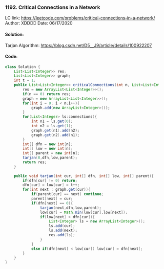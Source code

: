 ### 1192. Critical Connections in a Network
LC link: https://leetcode.com/problems/critical-connections-in-a-network/
Author: XDDDD
Date: 06/17/2020

#### Solution:
Tarjan Algorithm: https://blog.csdn.net/D5__J9/article/details/100922207

#### Code:
```Java
class Solution {
    List<List<Integer>> res;
    List<List<Integer>> graph;
    int t = 1;
    public List<List<Integer>> criticalConnections(int n, List<List<Integer>> connections) {
        res = new ArrayList<List<Integer>>();
        if(n == 0) return res;
        graph = new ArrayList<List<Integer>>();
        for(int i = 0; i < n;i++){
            graph.add(new ArrayList<Integer>());
        }
        for(List<Integer> ls:connections){
            int n1 = ls.get(0);
            int n2 = ls.get(1);
            graph.get(n1).add(n2);
            graph.get(n2).add(n1);
        }
        int[] dfn = new int[n];
        int[] low = new int[n];
        int[] parent = new int[n];
        tarjan(0,dfn,low,parent);
        return res;
    }
    
    public void tarjan(int cur, int[] dfn, int[] low, int[] parent){
        if(dfn[cur] != 0) return;
        dfn[cur] = low[cur] = t++;
        for(int next : graph.get(cur)){
            if(parent[cur] == next) continue;
            parent[next] = cur;
            if(dfn[next] == 0){
                tarjan(next,dfn,low,parent);
                low[cur] = Math.min(low[cur],low[next]);
                if(low[next] > dfn[cur]){
                    List<Integer> ls = new ArrayList<Integer>();
                    ls.add(cur);
                    ls.add(next);
                    res.add(ls);
                }
            }
            else if(dfn[next] < low[cur]) low[cur] = dfn[next];
        }
    }
}
```

